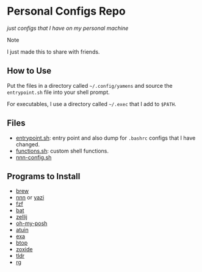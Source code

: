 # Personal Configs Repo

*just configs that I have on my personal machine*

> [!NOTE]
> I just made this to share with friends.

## How to Use

Put the files in a directory called `~/.config/yamens` and source the `entrypoint.sh` file into your shell prompt.

For executables, I use a directory called `~/.exec` that I add to `$PATH`.

## Files

* [entrypoint.sh](./entrypoint.sh): entry point and also dump for `.bashrc` configs that I have changed.
* [functions.sh](./functions.sh): custom shell functions.
* [nnn-config.sh](./nnn-config.sh)

## Programs to Install

* [brew](https://brew.sh/)
* [nnn](https://github.com/jarun/nnn) or [yazi](https://github.com/sxyazi/yazi)
* [fzf](https://github.com/junegunn/fzf)
* [bat](https://github.com/sharkdp/bat)
* [zellij](https://zellij.dev/)
* [oh-my-posh](https://ohmyposh.dev/)
* [atuin](https://github.com/atuinsh/atuin)
* [exa](https://github.com/ogham/exa)
* [btop](https://github.com/aristocratos/btop)
* [zoxide](https://github.com/ajeetdsouza/zoxide)
* [tldr](https://github.com/tldr-pages/tldr)
* [rg](https://github.com/BurntSushi/ripgrep)

